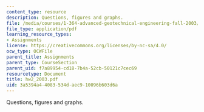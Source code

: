 ```yaml
---
content_type: resource
description: Questions, figures and graphs.
file: /media/courses/1-364-advanced-geotechnical-engineering-fall-2003/3a5394a44083534daec910096b603d6a_hw2_2003.pdf
file_type: application/pdf
learning_resource_types:
- Assignments
license: https://creativecommons.org/licenses/by-nc-sa/4.0/
ocw_type: OCWFile
parent_title: Assignments
parent_type: CourseSection
parent_uid: f7a89954-cd18-7b4a-52cb-50121c7cec69
resourcetype: Document
title: hw2_2003.pdf
uid: 3a5394a4-4083-534d-aec9-10096b603d6a
---
```

Questions, figures and graphs.